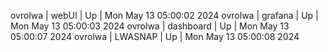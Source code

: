ovrolwa | webUI | Up | Mon May 13 05:00:02 2024
ovrolwa | grafana | Up | Mon May 13 05:00:03 2024
ovrolwa | dashboard | Up | Mon May 13 05:00:07 2024
ovrolwa | LWASNAP | Up | Mon May 13 05:00:08 2024
